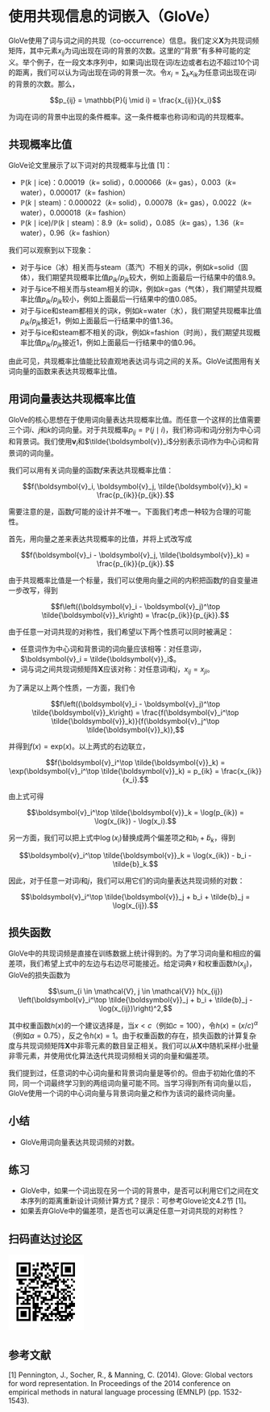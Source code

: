 # 使用共现信息的词嵌入（GloVe）

GloVe使用了词与词之间的共现（co-occurrence）信息。我们定义$\boldsymbol{X}$为共现词频矩阵，其中元素$x_{ij}$为词$j$出现在词$i$的背景的次数。这里的“背景”有多种可能的定义。举个例子，在一段文本序列中，如果词$j$出现在词$i$左边或者右边不超过10个词的距离，我们可以认为词$j$出现在词$i$的背景一次。令$x_i = \sum_k x_{ik}$为任意词出现在词$i$的背景的次数。那么，

$$p_{ij} = \mathbb{P}(j \mid i) = \frac{x_{ij}}{x_i}$$

为词$j$在词$i$的背景中出现的条件概率。这一条件概率也称词$i$和词$j$的共现概率。


## 共现概率比值

GloVe论文里展示了以下词对的共现概率与比值 [1]：

* $\mathbb{P}(k \mid \text{ice})$：0.00019（$k$= solid），0.000066（$k$= gas），0.003（$k$= water），0.000017（$k$= fashion）
* $\mathbb{P}(k \mid \text{steam})$：0.000022（$k$= solid），0.00078（$k$= gas），0.0022（$k$= water），0.000018（$k$= fashion）
* $\mathbb{P}(k \mid \text{ice}) / \mathbb{P}(k \mid \text{steam})$：8.9（$k$= solid），0.085（$k$= gas），1.36（$k$= water），0.96（$k$= fashion）


我们可以观察到以下现象：

* 对于与ice（冰）相关而与steam（蒸汽）不相关的词$k$，例如$k=$solid（固体），我们期望共现概率比值$p_{ik}/p_{jk}$较大，例如上面最后一行结果中的值8.9。
* 对于与ice不相关而与steam相关的词$k$，例如$k=$gas（气体），我们期望共现概率比值$p_{ik}/p_{jk}$较小，例如上面最后一行结果中的值0.085。
* 对于与ice和steam都相关的词$k$，例如$k=$water（水），我们期望共现概率比值$p_{ik}/p_{jk}$接近1，例如上面最后一行结果中的值1.36。
* 对于与ice和steam都不相关的词$k$，例如$k=$fashion（时尚），我们期望共现概率比值$p_{ik}/p_{jk}$接近1，例如上面最后一行结果中的值0.96。

由此可见，共现概率比值能比较直观地表达词与词之间的关系。GloVe试图用有关词向量的函数来表达共现概率比值。

## 用词向量表达共现概率比值

GloVe的核心思想在于使用词向量表达共现概率比值。而任意一个这样的比值需要三个词$i$、$j$和$k$的词向量。对于共现概率$p_{ij} = \mathbb{P}(j \mid i)$，我们称词$i$和词$j$分别为中心词和背景词。我们使用$\boldsymbol{v}_i$和$\tilde{\boldsymbol{v}}_i$分别表示词$i$作为中心词和背景词的词向量。

我们可以用有关词向量的函数$f$来表达共现概率比值：

$$f(\boldsymbol{v}_i, \boldsymbol{v}_j, \tilde{\boldsymbol{v}}_k) = \frac{p_{ik}}{p_{jk}}.$$

需要注意的是，函数$f$可能的设计并不唯一。下面我们考虑一种较为合理的可能性。

首先，用向量之差来表达共现概率的比值，并将上式改写成

$$f(\boldsymbol{v}_i - \boldsymbol{v}_j, \tilde{\boldsymbol{v}}_k) = \frac{p_{ik}}{p_{jk}}.$$

由于共现概率比值是一个标量，我们可以使用向量之间的内积把函数$f$的自变量进一步改写，得到

$$f\left((\boldsymbol{v}_i - \boldsymbol{v}_j)^\top \tilde{\boldsymbol{v}}_k\right) = \frac{p_{ik}}{p_{jk}}.$$

由于任意一对词共现的对称性，我们希望以下两个性质可以同时被满足：

* 任意词作为中心词和背景词的词向量应该相等：对任意词$i$，$\boldsymbol{v}_i = \tilde{\boldsymbol{v}}_i$。
* 词与词之间共现词频矩阵$\boldsymbol{X}$应该对称：对任意词$i$和$j$，$x_{ij} = x_{ji}$。

为了满足以上两个性质，一方面，我们令

$$f\left((\boldsymbol{v}_i - \boldsymbol{v}_j)^\top \tilde{\boldsymbol{v}}_k\right) = \frac{f(\boldsymbol{v}_i^\top \tilde{\boldsymbol{v}}_k)}{f(\boldsymbol{v}_j^\top \tilde{\boldsymbol{v}}_k)},$$

并得到$f(x) = \text{exp}(x)$。以上两式的右边联立，


$$f(\boldsymbol{v}_i^\top \tilde{\boldsymbol{v}}_k) = \exp(\boldsymbol{v}_i^\top \tilde{\boldsymbol{v}}_k) = p_{ik} = \frac{x_{ik}}{x_i}.$$

由上式可得

$$\boldsymbol{v}_i^\top \tilde{\boldsymbol{v}}_k = \log(p_{ik}) = \log(x_{ik}) - \log(x_i).$$

另一方面，我们可以把上式中$\log(x_i)$替换成两个偏差项之和$b_i + \tilde{b}_k$，得到

$$\boldsymbol{v}_i^\top \tilde{\boldsymbol{v}}_k = \log(x_{ik}) - b_i - \tilde{b}_k.$$

因此，对于任意一对词$i$和$j$，我们可以用它们的词向量表达共现词频的对数：

$$\boldsymbol{v}_i^\top \tilde{\boldsymbol{v}}_j + b_i + \tilde{b}_j = \log(x_{ij}).$$


## 损失函数

GloVe中的共现词频是直接在训练数据上统计得到的。为了学习词向量和相应的偏差项，我们希望上式中的左边与右边尽可能接近。给定词典$\mathcal{V}$和权重函数$h(x_{ij})$，GloVe的损失函数为

$$\sum_{i \in \mathcal{V}, j \in \mathcal{V}} h(x_{ij}) \left(\boldsymbol{v}_i^\top \tilde{\boldsymbol{v}}_j + b_i + \tilde{b}_j - \log(x_{ij})\right)^2,$$

其中权重函数$h(x)$的一个建议选择是，当$x < c$（例如$c = 100$），令$h(x) = (x/c)^\alpha$（例如$\alpha = 0.75$），反之令$h(x) = 1$。由于权重函数的存在，损失函数的计算复杂度与共现词频矩阵$\boldsymbol{X}$中非零元素的数目呈正相关。我们可以从$\boldsymbol{X}$中随机采样小批量非零元素，并使用优化算法迭代共现词频相关词的向量和偏差项。

我们提到过，任意词的中心词向量和背景词向量是等价的。但由于初始化值的不同，同一个词最终学习到的两组词向量可能不同。当学习得到所有词向量以后，GloVe使用一个词的中心词向量与背景词向量之和作为该词的最终词向量。





## 小结

* GloVe用词向量表达共现词频的对数。


## 练习

* GloVe中，如果一个词出现在另一个词的背景中，是否可以利用它们之间在文本序列的距离重新设计词频计算方式？提示：可参考Glove论文4.2节 [1]。
* 如果丢弃GloVe中的偏差项，是否也可以满足任意一对词共现的对称性？

## 扫码直达[讨论区](https://discuss.gluon.ai/t/topic/4372)

![](../img/qr_glove.svg)

## 参考文献

[1] Pennington, J., Socher, R., & Manning, C. (2014). Glove: Global vectors for word representation. In Proceedings of the 2014 conference on empirical methods in natural language processing (EMNLP) (pp. 1532-1543).
